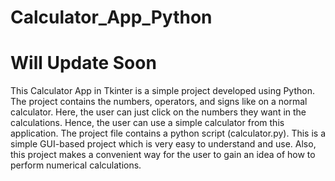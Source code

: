 # Calculator_App_Python
<h1>Will Update Soon</h1>

This Calculator App in Tkinter is a simple project developed using Python. The project contains the numbers, operators, and signs like on a normal calculator. Here, the user can just click on the numbers they want in the calculations. Hence, the user can use a simple calculator from this application.  The project file contains a python script (calculator.py). This is a simple GUI-based project which is very easy to understand and use. Also, this project makes a convenient way for the user to gain an idea of how to perform numerical calculations.
